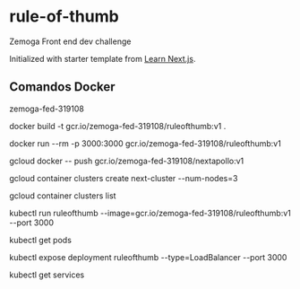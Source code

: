 # rule-of-thumb
Zemoga Front end dev challenge

Initialized with starter template from [Learn Next.js](https://nextjs.org/learn).

## Comandos Docker

zemoga-fed-319108

docker build -t gcr.io/zemoga-fed-319108/ruleofthumb:v1 .

docker run --rm -p 3000:3000 gcr.io/zemoga-fed-319108/ruleofthumb:v1

gcloud docker -- push gcr.io/zemoga-fed-319108/nextapollo:v1

gcloud container clusters create next-cluster --num-nodes=3

gcloud container clusters list

kubectl run ruleofthumb --image=gcr.io/zemoga-fed-319108/ruleofthumb:v1 --port 3000

kubectl get pods

kubectl expose deployment ruleofthumb --type=LoadBalancer --port 3000

kubectl get services 
